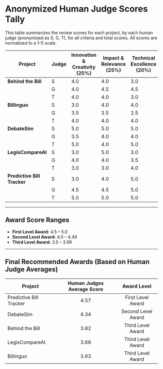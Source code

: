 # Anonymized Human Judge Scores Tally

This table summarizes the review scores for each project, by each human judge (anonymized as S, G, T), for all criteria and total scores. All scores are normalized to a 1–5 scale.

| Project                | Judge | Innovation & Creativity (25%) | Impact & Relevance (25%) | Technical Excellence (20%) | Usability & Accessibility (15%) | Ethics & Fairness (15%) | **Total Score** |
|------------------------|-------|------------------------|--------------------|---------------------|--------------------------|-------------------|:--------------:|
| **Behind the Bill**    | S     | 4.0                    | 4.0                | 3.0                 | 4.0                      | 3.0               | 3.65           |
|                        | G     | 4.0                    | 4.5                | 4.5                 | 3.5                      | 4.0               | 4.15           |
|                        | T     | 4.0                    | 4.0                | 3.0                 | 4.0                      | 3.0               | 3.65           |
| **Billinguo**          | S     | 3.0                    | 4.0                | 4.0                 | 5.0                      | 3.0               | 3.75           |
|                        | G     | 3.5                    | 3.5                | 2.5                 | 3.5                      | 2.5               | 3.15           |
|                        | T     | 4.0                    | 4.0                | 4.0                 | 5.0                      | 3.0               | 4.00           |
| **DebateSim**          | S     | 5.0                    | 5.0                | 5.0                 | 4.0                      | 5.0               | 4.85           |
|                        | G     | 3.5                    | 4.0                | 4.0                 | 3.5                      | 3.5               | 3.73           |
|                        | T     | 5.0                    | 4.0                | 5.0                 | 4.0                      | 4.0               | 4.45           |
| **LegisCompareAI**     | S     | 3.0                    | 5.0                | 3.0                 | 5.0                      | 3.0               | 3.80           |
|                        | G     | 4.0                    | 4.0                | 3.5                 | 4.0                      | 4.0               | 3.90           |
|                        | T     | 3.0                    | 3.0                | 4.0                 | 4.0                      | 3.0               | 3.35           |
| **Predictive Bill Tracker** | S | 3.0                    | 4.0                | 5.0                 | 5.0                      | 5.0               | 4.25           |
|                        | G     | 4.5                    | 4.5                | 5.0                 | 4.0                      | 4.0               | 4.45           |
|                        | T     | 5.0                    | 5.0                | 5.0                 | 5.0                      | 5.0               | 5.00           |

---

## Award Score Ranges

- **First Level Award:** 4.5 – 5.0
- **Second Level Award:** 4.0 – 4.49
- **Third Level Award:** 3.5 – 3.99

---

## Final Recommended Awards (Based on Human Judge Averages)

| Project                 | Human Judges Average Score | Award Level         |
|-------------------------|:-------------------------:|:-------------------:|
| Predictive Bill Tracker | 4.57                      | First Level Award   |
| DebateSim               | 4.34                      | Second Level Award  |
| Behind the Bill         | 3.82                      | Third Level Award   |
| LegisCompareAI          | 3.68                      | Third Level Award   |
| Billinguo               | 3.63                      | Third Level Award   |


